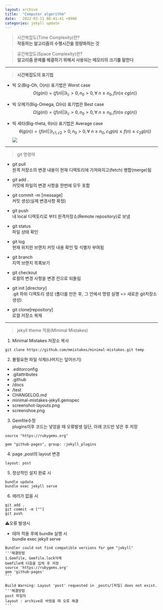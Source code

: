 ```yaml
---
layout: archive
title:  "Computer algorithm"
date:   2022-03-11 08:41:41 +0900
categories: jekyll update
---
```



<script type="text/javascript" src="http://cdn.mathjax.org/mathjax/latest/MathJax.js?config=default"></script>




> 시간복잡도(Time Complexity)란?  
**작동하는 알고리즘의 수행시간을 정량화하는 것**

> 공간복잡도(Space Complexity)란?  
**알고리즘 문제를 해결하기 위해서 사용되는 메모리의 크기를 말한다**  





---


> **시간복잡도의 표기법**  

* 빅 오(Big-Oh, O(n)) 표기법은 Worst case  
$$O(g(n))= \{f(n) | ∋_c>0, n_0>0,  \forall\ n\geq n_0 , f(n)\leq\ cg(n)  \}$$

* 빅 오메가(Big-Omega, Ω(n)) 표기법은 Best case  
$$ Ω(g(n))=\{f(n) | ∋_c>0, n_0>0, \forall\ n\geq n_0 , f(n)\geq\ cg(n) \} $$

* 빅 세타(Big-theta, θ(n)) 표기법은 Average case  
$$ θ(g(n))= \{f(n)| ∋_{c1,c2} >0, n_0>0, \forall\ n\geq n_0, c_1g(n)\leq f(n) \leq c_2g(n) \}$$
![](https://img1.daumcdn.net/thumb/R1280x0/?scode=mtistory2&fname=https%3A%2F%2Fblog.kakaocdn.net%2Fdn%2FHUzQN%2FbtqysMgY8dl%2FREOiLThX3PM65wWCKGZo8k%2Fimg.jpg)

---

> git 명령어

* git pull  
원격 저장소의 변경 내용이 현재 디렉토리에 가져와지고(fetch) 병합(merge)됨  

* git add .  
커밋에 파일의 변경 사항을 한번에 모두 포함  

* git commit -m [message]  
커밋 생성(실제 변경사항 확정)  

* git push  
내 local 디렉토리로 부터 원격저장소(Remote repository)로 보냄  

* git status  
파일 상태 확인  

* git log  
현재 위치한 브랜치 커밋 내용 확인 및 식별자 부여됨  

* git branch  
지역 브랜치 목록보기  

* git checkout  
로컬의 변경 사항을 변경 전으로 되돌림  

* git init [directory]  
.git 하위 디렉토리 생성 (폴더를 만든 후, 그 안에서 명령 실행 => 새로운 git저장소 생성)  

* git clone[repository]  
로컬 저장소 복제  


---
> jekyll theme 적용(Minimal Mistakes)  

1. Minimal Mistakes 저장소 복사  

~~~
git clone https://github.com/mmistakes/minimal-mistakes.git temp  
~~~

2. 불필요한 파일 삭제(나머지는 덮어쓰기)

* .editorconfig
* .gitattributes
* .github
* /docs
* /test
* CHANGELOG.md
* minimal-mistakes-jekyll.gemspec
* screenshot-layouts.png
* screenshoe.png

3. Gemfile수정  
plugins이후 코드는 넣었을 때 오류발생
일단, 아래 코드만 넣은 후 저장  
  

~~~
source "https://rubygems.org"

gem "github-pages", group: :jekyll_plugins
~~~  


4. page ,post의 layout 변경  
~~~
layout: post
~~~  


5. 정상적인 설치 완료 시
~~~
bundle update
bundle exec jekyll serve
~~~  

6. 에러가 없을 시 
~~~
git add .
git commit -m [""]
git push
~~~  


⚠️오류 발생시  
* 테마 적용 후에 bundle 실행 시  
bundle exec jekyll serve  

  

~~~
Bundler could not find compatible versions for gem "jekyll"
'''해결방법
1.Gemfile, Gemfile.lock삭제
Gemfile에 다음을 입력 후 저장
source 'https://rubygems.org'
gem 'github-pages'
'''
~~~  



~~~
Build Warning: Layout 'post' requested in _posts/[파일] does not exist.
'''해결방법
post 파일의 
layout : archive로 바꿨을 때 오류 해결
'''
~~~  
